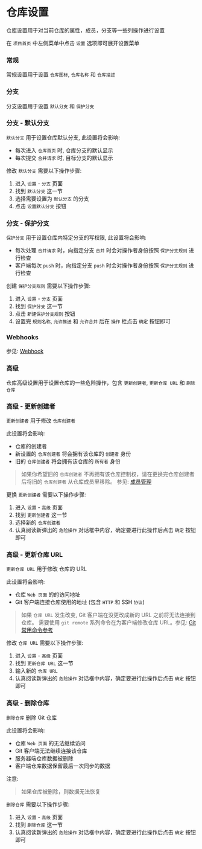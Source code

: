 # 仓库设置

仓库设置用于对当前仓库的属性，成员，分支等一些列操作进行设置

在 `项目首页` 中左侧菜单中点击 `设置` 选项即可展开设置菜单

### 常规

常规设置用于设置 `仓库图标`, `仓库名称` 和 `仓库描述` 

### 分支

分支设置用于设置 `默认分支` 和 `保护分支`  

### 分支 - 默认分支

`默认分支` 用于设置仓库默认分支, 此设置将会影响: 

- 每次进入 `仓库首页` 时, 仓库分支的默认显示
- 每次提交 `合并请求` 时, 目标分支的默认显示

修改 `默认分支` 需要以下操作步骤:

1. 进入 `设置` - `分支` 页面
1. 找到 `默认分支` 这一节
1. 选择需要设置为 `默认分支` 的分支
1. 点击 `设置默认分支` 按钮

### 分支 - 保护分支

`保护分支` 用于设置仓库内特定分支的写权限, 此设置将会影响: 

- 每次处理 `合并请求` 时，向指定分支 `合并` 时会对操作者身份按照 `保护分支规则` 进行检查
- 客户端每次 `push` 时，向指定分支 `push` 时会对操作者身份按照 `保护分支规则` 进行检查

创建 `保护分支规则` 需要以下操作步骤:

1. 进入 `设置` - `分支` 页面
1. 找到 `保护分支` 这一节
1. 点击 `新建保护分支规则` 按钮
1. 设置完 `规则名称`, `允许推送` 和 `允许合并` 后在 `操作` 栏点击 `确定` 按钮即可

### Webhooks

参见: [Webhook](webhooks.md)

### 高级

仓库高级设置用于设置仓库的一些危险操作，包含 `更新创建者`, `更新仓库 URL` 和 `删除仓库`

### 高级 - 更新创建者

`更新创建者` 用于修改 `仓库创建者`

此设置将会影响: 

- 仓库的创建者
- 新设置的 `仓库创建者` 将会拥有该仓库的 `创建者` 身份
- 旧的 `仓库创建者` 将会拥有该仓库的 `所有者` 身份

> 如果你希望旧的 `仓库创建者` 不再拥有该仓库控制权，请在更换完仓库创建者后将旧的 `仓库创建者` 从仓库成员里移除。 参见: [成员管理](members.md)

更换 `更新创建者` 需要以下操作步骤:

1. 进入 `设置` - `高级` 页面
1. 找到 `更新创建者` 这一节
1. 选择新的 `仓库创建者`
1. 认真阅读新弹出的 `危险操作` 对话框中内容，确定要进行此操作后点击 `确定` 按钮即可

### 高级 - 更新仓库 URL

`更新仓库 URL` 用于修改 仓库的 URL

此设置将会影响: 

- 仓库 `Web 页面` 的的访问地址
- Git 客户端连接仓库使用的地址 (包含 `HTTP` 和 SSH `协议`)

> 如果 `仓库 URL` 发生改变, Git 客户端在没更改成新的 URL 之前将无法连接到仓库。 需要使用 `git remote` 系列命令在为客户端修改仓库 URL。参见: [Git 常用命令参考](../git/git_command_reference.md)

修改 `仓库 URL` 需要以下操作步骤:

1. 进入 `设置` - `高级` 页面
1. 找到 `更新仓库 URL` 这一节
1. 输入新的 `仓库 URL`
1. 认真阅读新弹出的 `危险操作` 对话框中内容，确定要进行此操作后点击 `确定` 按钮即可

### 高级 - 删除仓库

`删除仓库` 删除 Git 仓库

此设置将会影响: 

- 仓库 `Web 页面` 的无法继续访问
- Git 客户端无法继续连接该仓库
- 服务器端仓库数据被删除
- 客户端仓库数据保留最后一次同步的数据

注意: 

> 如果仓库被删除，则数据无法恢复

`删除仓库` 需要以下操作步骤:

1. 进入 `设置` - `高级` 页面
1. 找到 `删除仓库` 这一节
1. 认真阅读新弹出的 `危险操作` 对话框中内容，确定要进行此操作后点击 `确定` 按钮即可
